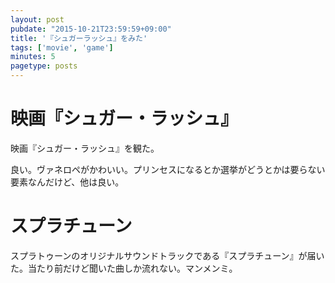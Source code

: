 ```yaml
---
layout: post
pubdate: "2015-10-21T23:59:59+09:00"
title: '『シュガーラッシュ』をみた'
tags: ['movie', 'game']
minutes: 5
pagetype: posts
---
```

# 映画『シュガー・ラッシュ』

映画『シュガー・ラッシュ』を観た。

良い。ヴァネロペがかわいい。プリンセスになるとか選挙がどうとかは要らない要素なんだけど、他は良い。

# スプラチューン

スプラトゥーンのオリジナルサウンドトラックである『スプラチューン』が届いた。当たり前だけど聞いた曲しか流れない。マンメンミ。
